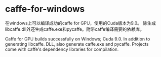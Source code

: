 # caffe-for-windows
在windows上可以编译成功的caffe for GPU，使用的Cuda版本为9.0。 除生成libcaffe.dll外还生成caffe.exe和pycaffe。附带caffe编译需要的依赖库。

Caffe for GPU builds successfully on Windows; Cuda 9.0. In addition to generating libcaffe. DLL, also generate caffe.exe and pycaffe.
Projects come with caffe's dependency libraries for compilation.
